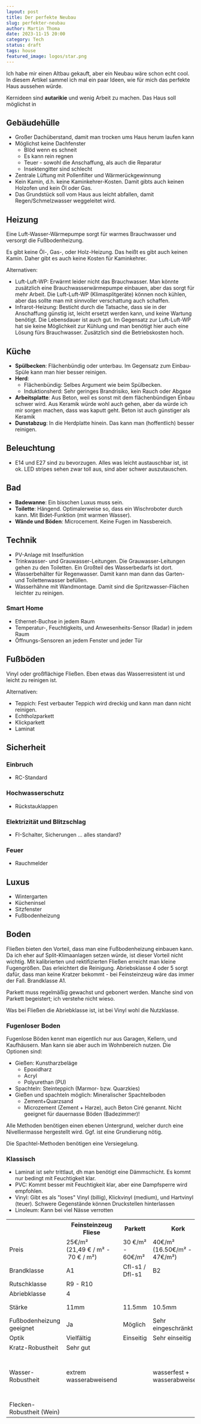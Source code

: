 ```yaml
---
layout: post
title: Der perfekte Neubau
slug: perfekter-neubau
author: Martin Thoma
date: 2023-11-15 20:00
category: Tech
status: draft
tags: house
featured_image: logos/star.png
---
```

Ich habe mir einen Altbau gekauft, aber ein Neubau wäre schon echt cool. In
diesem Artikel sammel ich mal ein paar Ideen, wie für mich das perfekte Haus
aussehen würde.

Kernideen sind **autarikie** und wenig Arbeit zu machen. Das Haus soll möglichst in

## Gebäudehülle

* Großer Dachüberstand, damit man trocken ums Haus herum laufen kann
* Möglichst keine Dachfenster
    * Blöd wenn es schneit
    * Es kann rein regnen
    * Teuer - sowohl die Anschaffung, als auch die Reparatur
    * Insektengitter sind schlecht
* Zentrale Lüftung mit Pollenfilter und Wärmerückgewinnung
* Kein Kamin, d.h. keine Kaminkehrer-Kosten. Damit gibts auch keinen Holzofen
  und kein Öl oder Gas.
* Das Grundstück soll vom Haus aus leicht abfallen, damit Regen/Schmelzwasser
  weggeleitet wird.

## Heizung

Eine Luft-Wasser-Wärmepumpe sorgt für warmes Brauchwasser und versorgt die
Fußbodenheizung.

Es gibt keine Öl-, Gas-, oder Holz-Heizung. Das heißt es gibt auch keinen Kamin.
Daher gibt es auch keine Kosten für Kaminkehrer.

Alternativen:

* Luft-Luft-WP: Erwärmt leider nicht das Brauchwasser. Man könnte zusätzlich
  eine Brauchwasserwärmepumpe einbauen, aber das sorgt für mehr Arbeit. Die
  Luft-Luft-WP (Klimasplitgeräte) können noch kühlen, aber das sollte man mit
  sinnvoller verschattung auch schaffen.
* Infrarot-Heizung: Besticht durch die Tatsache, dass sie in der Anschaffung
  günstig ist, leicht ersetzt werden kann, und keine Wartung benötigt. Die
  Lebensdauer ist auch gut. Im Gegensatz zur Luft-Luft-WP hat sie keine
  Möglichkeit zur Kühlung und man benötigt hier auch eine Lösung fürs
  Brauchwasser. Zusätzlich sind die Betriebskosten hoch.


## Küche

* **Spülbecken**: Flächenbündig oder unterbau. Im Gegensatz zum Einbau-Spüle
  kann man hier besser reinigen.
* **Herd**:
    * Flächenbündig: Selbes Argument wie beim Spülbecken.
    * Induktionsherd: Sehr geringes Brandrisiko, kein Rauch oder Abgase
* **Arbeitsplatte**: Aus Beton, weil es sonst mit dem flächenbündigen Einbau
  schwer wird. Aus Keramik würde wohl auch gehen, aber da würde ich mir sorgen
  machen, dass was kaputt geht. Beton ist auch günstiger als Keramik
* **Dunstabzug**: In die Herdplatte hinein. Das kann man (hoffentlich) besser
  reinigen.


## Beleuchtung

* E14 und E27 sind zu bevorzugen. Alles was leicht austauschbar ist, ist ok.
  LED stripes sehen zwar toll aus, sind aber schwer auszutauschen.


## Bad

* **Badewanne**: Ein bisschen Luxus muss sein.
* **Toilette**: Hängend. Optimalerweise so, dass ein Wischroboter durch kann.
  Mit Bidet-Funktion (mit warmen Wasser).
* **Wände und Böden**: Microcement. Keine Fugen im Nassbereich.


## Technik

* PV-Anlage mit Inselfunktion
* Trinkwasser- und Grauwasser-Leitungen. Die Grauwasser-Leitungen gehen zu den
  Toiletten. Ein Großteil des Wasserbedarfs ist dort.
* Wasserbehälter für Regenwasser. Damit kann man dann das Garten- und
  Toilettenwasser befüllen.
* Wasserhähne mit Wandmontage. Damit sind die Spritzwasser-Flächen leichter zu
  reinigen.

### Smart Home

* Ethernet-Buchse in jedem Raum
* Temperatur-, Feuchtigkeits, und Anwesenheits-Sensor (Radar) in jedem Raum
* Öffnungs-Sensoren an jedem Fenster und jeder Tür

## Fußböden

Vinyl oder großflächige Fließen. Eben etwas das Wasserresistent ist und leicht
zu reinigen ist.

Alternativen:

* Teppich: Fest verbauter Teppich wird dreckig und kann man dann nicht reinigen.
* Echtholzparkett
* Klickparkett
* Laminat


## Sicherheit

### Einbruch

* RC-Standard

### Hochwasserschutz

* Rückstauklappen

### Elektrizität und Blitzschlag

* FI-Schalter, Sicherungen ... alles standard?

### Feuer

* Rauchmelder


## Luxus

* Wintergarten
* Kücheninsel
* Sitzfenster
* Fußbodenheizung

## Boden

Fließen bieten den Vorteil, dass man eine Fußbodenheizung einbauen kann. Da ich
eher auf Split-Klimaanlagen setzen würde, ist dieser Vorteil nicht wichtig.
Mit kalibrierten und rektifizierten Fließen erreicht man kleine Fugengrößen. Das
erleichtert die Reinigung. Abriebsklasse 4 oder 5 sorgt dafür, dass man keine
Kratzer bekommt - bei Feinsteinzeug wäre das immer der Fall. Brandklasse A1.


Parkett muss regelmäßig gewachst und gebonert werden. Manche sind von Parkett
begeistert; ich verstehe nicht wieso.

Was bei Fließen die Abriebklasse ist, ist bei Vinyl wohl die Nutzklasse.

### Fugenloser Boden

Fugenlose Böden kennt man eigentlich nur aus Garagen, Kellern, und Kaufhäusern.
Man kann sie aber auch im Wohnbereich nutzen. Die Optionen sind:

* Gießen: Kunstharzbeläge
    * Epoxidharz
    * Acryl
    * Polyurethan (PU)
* Spachteln:  Steinteppich (Marmor- bzw. Quarzkies)
* Gießen und spachteln möglich: Mineralischer Spachtelboden
    * Zement+Quarzsand
    * Microzement (Zement + Harze), auch Beton Ciré genannt. Nicht geeignet für
      dauernasse Böden (Badezimmer)!

Alle Methoden benötigen einen ebenen Untergrund, welcher durch eine Nivelliermasse
hergestellt wird. Ggf. ist eine Grundierung nötig.

Die Spachtel-Methoden benötigen eine Versiegelung.


### Klassisch

* Laminat ist sehr trittlaut, dh man benötigt eine Dämmschicht. Es kommt nur
  bedingt mit Feuchtigkeit klar.
* PVC: Kommt besser mit Feuchtigkeit klar, aber eine Dampfsperre wird empfohlen.
* Vinyl: Gibt es als "loses" Vinyl (billig), Klickvinyl (medium), und Hartvinyl
  (teuer). Schwere Gegenstände können Druckstellen hinterlassen
* Linoleum: Kann bei viel Nässe verrotten


<table>
    <tr>
        <th></th>
        <th>Feinsteinzeug Fliese</th>
        <th>Parkett</th>
        <th>Kork</th>
        <th>Laminat</th>
        <th>Vinyl</th>
    </tr>
    <tr>
        <td>Preis</td>
        <td>25&euro;/m&sup2; (21,49&nbsp;&euro;&nbsp;/ m&sup2; -&nbsp;70 &euro;&nbsp;/ m&sup2;)</td>
        <td>30 &euro;/m&sup2; - 60&euro;/m&sup2;</td>
        <td>40&euro;/m&sup2; (16.50&euro;/m&sup2; - 47&euro;/m&sup2;)</td>
        <td>16&euro;/m&sup2; (10&euro;/m&sup2; - 25&euro;/m&sup2;)</td>
        <td>26&euro;/m&sup2; (20&euro; - 60&euro;)</td>
    </tr>
    <tr>
        <td>Brandklasse</td>
        <td>A1</td>
        <td>Cfl-s1 / Dfl-s1</td>
        <td>B2</td>
        <td>Cfl-s1</td>
        <td>Bfl-s1</td>
    </tr>
    <tr>
        <td>Rutschklasse</td>
        <td>R9 - R10</td>
        <td></td>
        <td></td>
        <td></td>
        <td></td>
    </tr>
    <tr>
        <td>Abriebklasse</td>
        <td>4</td>
        <td></td>
        <td></td>
        <td></td>
        <td></td>
    </tr>
    <tr>
        <td>St&auml;rke</td>
        <td>11mm</td>
        <td>11.5mm</td>
        <td>10.5mm</td>
        <td>8mm</td>
        <td>3.5 mm - 4mm</td>
    </tr>
    <tr>
        <td>Fu&szlig;bodenheizung geeignet</td>
        <td>Ja</td>
        <td>M&ouml;glich</td>
        <td>Sehr eingeschr&auml;nkt</td>
        <td>M&ouml;glich</td>
        <td>M&ouml;glich</td>
    </tr>
    <tr>
        <td>Optik</td>
        <td>Vielf&auml;ltig</td>
        <td>Einseitig</td>
        <td>Sehr einseitig</td>
        <td>Beliebig</td>
        <td>Beliebig</td>
    </tr>
    <tr>
        <td>Kratz-Robustheit</td>
        <td>Sehr gut</td>
        <td></td>
        <td></td>
        <td></td>
        <td></td>
    </tr>
    <tr>
        <td>Wasser-Robustheit</td>
        <td>extrem wasserabweisend</td>
        <td></td>
        <td>wasserfest + wasserabweisend</td>
        <td>nur bei Feuchtraumlaminat</td>
        <td>typischerweise wasserfest, wasserdicht möglich mit vollflächiger Verklebung</td>
    </tr>
    <tr>
        <td>Flecken-Robustheit (Wein)</td>
        <td></td>
        <td></td>
        <td></td>
        <td></td>
        <td></td>
    </tr>
</table>
